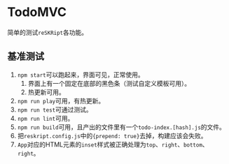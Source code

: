 # TodoMVC

简单的测试`reSKRipt`各功能。

## 基准测试

1. `npm start`可以跑起来，界面可见，正常使用。
    1. 界面上有一个固定在底部的黑色条（测试自定义模板可用）。
    2. 热更新可用。
2. `npm run play`可用，有热更新。
3. `npm run test`可通过测试。
4. `npm run lint`可用。
5. `npm run build`可用，且产出的文件里有一个`todo-index.[hash].js`的文件。
6. 把`reskript.config.js`中的`{prepend: true}`去掉，构建应该会失败。
7. `App`对应的HTML元素的`inset`样式被正确处理为`top`、`right`、`bottom`、`right`。
